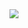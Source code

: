 <!-- ## 💙 -->

<!-- <a href="https://github.com/anuraghazra/github-readme-stats#github-readme-stats">
  <img align="center" src="https://github-readme-stats.vercel.app/api?username=kaBeech&show_icons=true&theme=tokyonight&bg_color=DEG,000008,000008,001919,000008&border_color=30363D&border_radius=6"/>
</a> -->

<a href="https://github.com/anuraghazra/github-readme-stats#github-readme-stats">
  <img align="center" src="https://github-readme-stats.vercel.app/api?username=kaBeech&show_icons=true&theme=tokyonight&bg_color=DEG,000008,000008,000008,000008,000008,000008,000008,000008,000008,000008,000008,000010,000012,000016,000818,001219,001919,001900,191900,190000,190019,120012,080008,080008,000008,000008,000008,000008&border_color=30363D&border_radius=6"/>
</a>

<!--
**kaBeech/kaBeech** is a ✨ _special_ ✨ repository because its `README.md` (this file) appears on your GitHub profile.

Here are some ideas to get you started:

- 🔭 I’m currently working on ...
- 🌱 I’m currently learning ...
- 👯 I’m looking to collaborate on ...
- 🤔 I’m looking for help with ...
- 💬 Ask me about ...
- 📫 How to reach me: ...
- 😄 Pronouns: ...
- ⚡ Fun fact: ...
-->
